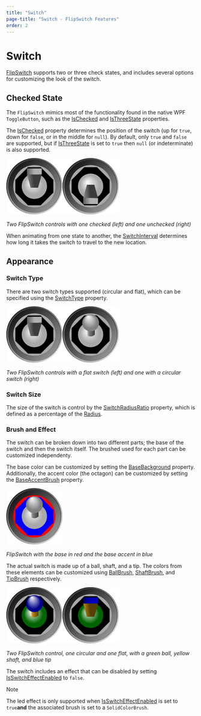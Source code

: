 ```yaml
---
title: "Switch"
page-title: "Switch - FlipSwitch Features"
order: 2
---
```

# Switch

[FlipSwitch](xref:ActiproSoftware.Windows.Controls.Gauge.FlipSwitch) supports two or three check states, and includes several options for customizing the look of the switch.

## Checked State

The `FlipSwitch` mimics most of the functionality found in the native WPF `ToggleButton`, such as the [IsChecked](xref:ActiproSoftware.Windows.Controls.Gauge.FlipSwitch.IsChecked) and [IsThreeState](xref:ActiproSoftware.Windows.Controls.Gauge.FlipSwitch.IsThreeState) properties.

The [IsChecked](xref:ActiproSoftware.Windows.Controls.Gauge.FlipSwitch.IsChecked) property determines the position of the switch (up for `true`, down for `false`, or in the middle for `null`). By default, only `true` and `false` are supported, but if [IsThreeState](xref:ActiproSoftware.Windows.Controls.Gauge.FlipSwitch.IsThreeState) is set to `true` then `null` (or indeterminate) is also supported.

![Screenshot](../images/flip-switch-flat-on.png)![Screenshot](../images/flip-switch-flat-off.png)

*Two FlipSwitch controls with one checked (left) and one unchecked (right)*

When animating from one state to another, the [SwitchInterval](xref:ActiproSoftware.Windows.Controls.Gauge.FlipSwitch.SwitchInterval) determines how long it takes the switch to travel to the new location.

## Appearance

### Switch Type

There are two switch types supported (circular and flat), which can be specified using the [SwitchType](xref:ActiproSoftware.Windows.Controls.Gauge.FlipSwitch.SwitchType) property.

![Screenshot](../images/flip-switch-flat-on.png)![Screenshot](../images/flip-switch-circular-on.png)

*Two FlipSwitch controls with a flat switch (left) and one with a circular switch (right)*

### Switch Size

The size of the switch is control by the [SwitchRadiusRatio](xref:ActiproSoftware.Windows.Controls.Gauge.FlipSwitch.SwitchRadiusRatio) property, which is defined as a percentage of the [Radius](xref:ActiproSoftware.Windows.Controls.Gauge.Primitives.CircularGaugeBase.Radius).

### Brush and Effect

The switch can be broken down into two different parts; the base of the switch and then the switch itself. The brushed used for each part can be customized independenty.

The base color can be customized by setting the [BaseBackground](xref:ActiproSoftware.Windows.Controls.Gauge.FlipSwitch.BaseBackground) property. Additionally, the accent color (the octagon) can be customized by setting the [BaseAccentBrush](xref:ActiproSoftware.Windows.Controls.Gauge.FlipSwitch.BaseAccentBrush) property.

![Screenshot](../images/flip-switch-circular-on-base.png)

*FlipSwitch with the base in red and the base accent in blue*

The actual switch is made up of a ball, shaft, and a tip. The colors from these elements can be customized using [BallBrush](xref:ActiproSoftware.Windows.Controls.Gauge.FlipSwitch.BallBrush), [ShaftBrush](xref:ActiproSoftware.Windows.Controls.Gauge.FlipSwitch.ShaftBrush), and [TipBrush](xref:ActiproSoftware.Windows.Controls.Gauge.FlipSwitch.TipBrush) respectively.

![Screenshot](../images/flip-switch-circular-on-switch.png)![Screenshot](../images/flip-switch-flat-on-switch.png)

*Two FlipSwitch control, one circular and one flat, with a green ball, yellow shaft, and blue tip*

The switch includes an effect that can be disabled by setting [IsSwitchEffectEnabled](xref:ActiproSoftware.Windows.Controls.Gauge.FlipSwitch.IsSwitchEffectEnabled) to `false`.

> [!NOTE]
> The led effect is only supported when [IsSwitchEffectEnabled](xref:ActiproSoftware.Windows.Controls.Gauge.FlipSwitch.IsSwitchEffectEnabled) is set to `true`**and** the associated brush is set to a `SolidColorBrush`.
